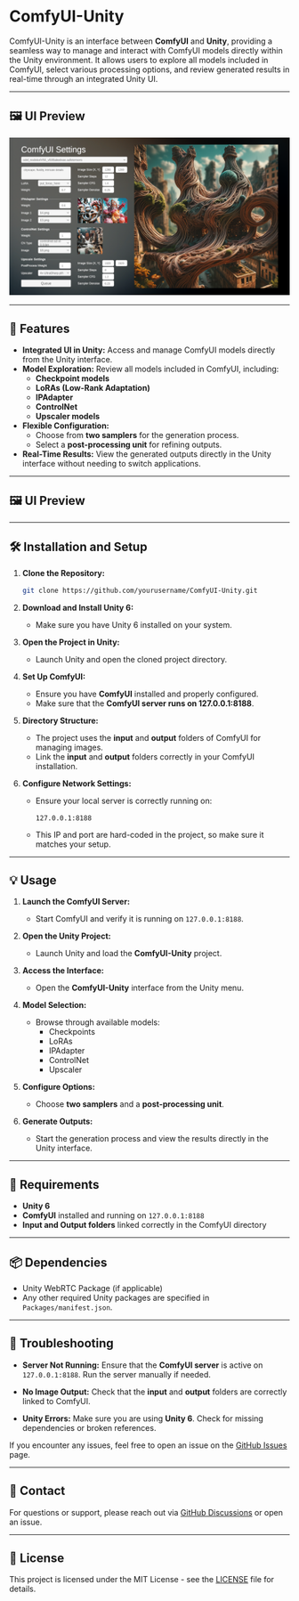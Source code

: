 # ComfyUI-Unity

ComfyUI-Unity is an interface between **ComfyUI** and **Unity**, providing a seamless way to manage and interact with ComfyUI models directly within the Unity environment. It allows users to explore all models included in ComfyUI, select various processing options, and review generated results in real-time through an integrated Unity UI.

---

## 🖼️ UI Preview

![ComfyUI-Unity](comfyui-unity.png)

---

## 🚀 Features

- **Integrated UI in Unity:** Access and manage ComfyUI models directly from the Unity interface.
- **Model Exploration:** Review all models included in ComfyUI, including:
  - **Checkpoint models**
  - **LoRAs (Low-Rank Adaptation)**
  - **IPAdapter**
  - **ControlNet**
  - **Upscaler models**
- **Flexible Configuration:**
  - Choose from **two samplers** for the generation process.
  - Select a **post-processing unit** for refining outputs.
- **Real-Time Results:** View the generated outputs directly in the Unity interface without needing to switch applications.

---

## 🖼️ UI Preview



---

## 🛠️ Installation and Setup

1. **Clone the Repository:**

   ```bash
   git clone https://github.com/yourusername/ComfyUI-Unity.git
   ```

2. **Download and Install Unity 6:**

   - Make sure you have Unity 6 installed on your system.

3. **Open the Project in Unity:**

   - Launch Unity and open the cloned project directory.

4. **Set Up ComfyUI:**

   - Ensure you have **ComfyUI** installed and properly configured.
   - Make sure that the **ComfyUI server runs on 127.0.0.1:8188**.

5. **Directory Structure:**

   - The project uses the **input** and **output** folders of ComfyUI for managing images.
   - Link the **input** and **output** folders correctly in your ComfyUI installation.

6. **Configure Network Settings:**

   - Ensure your local server is correctly running on:
     ```
     127.0.0.1:8188
     ```
   - This IP and port are hard-coded in the project, so make sure it matches your setup.

---

## 💡 Usage

1. **Launch the ComfyUI Server:**

   - Start ComfyUI and verify it is running on `127.0.0.1:8188`.

2. **Open the Unity Project:**

   - Launch Unity and load the **ComfyUI-Unity** project.

3. **Access the Interface:**

   - Open the **ComfyUI-Unity** interface from the Unity menu.

4. **Model Selection:**

   - Browse through available models:
     - Checkpoints
     - LoRAs
     - IPAdapter
     - ControlNet
     - Upscaler

5. **Configure Options:**

   - Choose **two samplers** and a **post-processing unit**.

6. **Generate Outputs:**

   - Start the generation process and view the results directly in the Unity interface.

---

## 📝 Requirements

- **Unity 6**
- **ComfyUI** installed and running on `127.0.0.1:8188`
- **Input and Output folders** linked correctly in the ComfyUI directory

---

## 📦 Dependencies

- Unity WebRTC Package (if applicable)
- Any other required Unity packages are specified in `Packages/manifest.json`.

---

## 🐛 Troubleshooting

- **Server Not Running:** Ensure that the **ComfyUI server** is active on `127.0.0.1:8188`. Run the server manually if needed.

- **No Image Output:** Check that the **input** and **output** folders are correctly linked to ComfyUI.

- **Unity Errors:** Make sure you are using **Unity 6**. Check for missing dependencies or broken references.

If you encounter any issues, feel free to open an issue on the [GitHub Issues](https://github.com/yourusername/ComfyUI-Unity/issues) page.

---

## 📧 Contact

For questions or support, please reach out via [GitHub Discussions](https://github.com/yourusername/ComfyUI-Unity/discussions) or open an issue.

---

## 📝 License

This project is licensed under the MIT License - see the [LICENSE](LICENSE) file for details.

